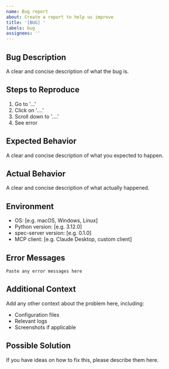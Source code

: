 ```yaml
---
name: Bug report
about: Create a report to help us improve
title: '[BUG] '
labels: bug
assignees: ''
---
```


## Bug Description
A clear and concise description of what the bug is.

## Steps to Reproduce
1. Go to '...'
2. Click on '....'
3. Scroll down to '....'
4. See error

## Expected Behavior
A clear and concise description of what you expected to happen.

## Actual Behavior
A clear and concise description of what actually happened.

## Environment
- OS: [e.g. macOS, Windows, Linux]
- Python version: [e.g. 3.12.0]
- spec-server version: [e.g. 0.1.0]
- MCP client: [e.g. Claude Desktop, custom client]

## Error Messages
```
Paste any error messages here
```

## Additional Context
Add any other context about the problem here, including:
- Configuration files
- Relevant logs
- Screenshots if applicable

## Possible Solution
If you have ideas on how to fix this, please describe them here.